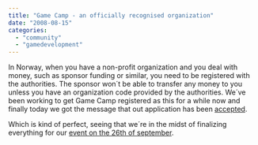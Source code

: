 ```yaml
---
title: "Game Camp - an officially recognised organization"
date: "2008-08-15"
categories: 
  - "community"
  - "gamedevelopment"
---
```


In Norway, when you have a non-profit organization and you deal with money, such as sponsor funding or similar, you need to be registered with the authorities. The sponsor won´t be able to transfer any money to you unless you have an organization code provided by the authorities. We´ve been working to get Game Camp registered as this for a while now and finally today we got the message that out application has been [accepted](http://tinyurl.com/5bonqt).

Which is kind of perfect, seeing that we´re in the midst of finalizing everything for our [event on the 26th of september](http://www.gamecamp.no/events/default.aspx).
